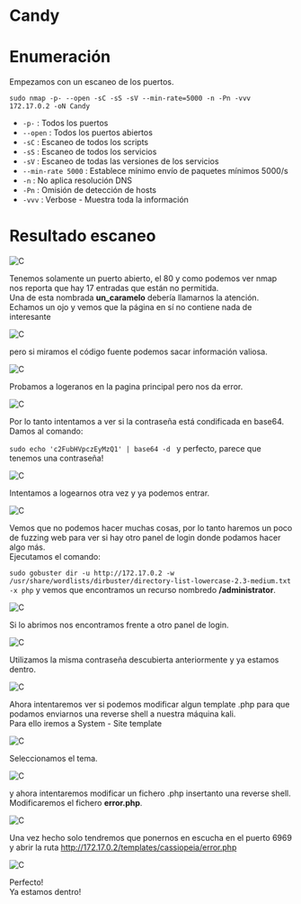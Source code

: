 # Candy

# Enumeración

Empezamos con un escaneo de los puertos.

`sudo nmap -p- --open -sC -sS -sV --min-rate=5000 -n -Pn -vvv 172.17.0.2 -oN Candy`

- `-p-` : Todos los puertos
- `--open` : Todos los puertos abiertos
- `-sC` : Escaneo de todos los scripts
- `-sS` : Escaneo de todos los servicios
- `-sV` : Escaneo de todas las versiones de los servicios
- `--min-rate 5000` : Establece mínimo envío de paquetes mínimos 5000/s
- `-n` : No aplica resolución DNS
- `-Pn` : Omisión de detección de hosts
- `-vvv` : Verbose - Muestra toda la información

# Resultado escaneo

![C](https://github.com/giustiand/DockerLabs-Writeups/blob/main/F%C3%A1cil/images/candy/C_1.jpg)   

Tenemos solamente un puerto abierto, el 80 y como podemos ver nmap nos reporta que hay 17 entradas que están no permitida.  
Una de esta nombrada **un_caramelo** debería llamarnos la atención.  
Echamos un ojo y vemos que la página en sí no contiene nada de interesante  

![C](https://github.com/giustiand/DockerLabs-Writeups/blob/main/F%C3%A1cil/images/candy/C_2.jpg)     

pero si miramos el código fuente podemos sacar información valiosa.   

![C](https://github.com/giustiand/DockerLabs-Writeups/blob/main/F%C3%A1cil/images/candy/C_3.jpg)   

Probamos a logeranos en la pagina principal pero nos da error.  

![C](https://github.com/giustiand/DockerLabs-Writeups/blob/main/F%C3%A1cil/images/candy/C_4.jpg)    

Por lo tanto intentamos a ver si la contraseña está condificada en base64.  
Damos al comando:  

`sudo echo 'c2FubHVpczEyMzQ1' | base64 -d ` y perfecto, parece que tenemos una contraseña!  

![C](https://github.com/giustiand/DockerLabs-Writeups/blob/main/F%C3%A1cil/images/candy/C_5.jpg)    

Intentamos a logearnos otra vez y ya podemos entrar.  

![C](https://github.com/giustiand/DockerLabs-Writeups/blob/main/F%C3%A1cil/images/candy/C_6.jpg)     

Vemos que no podemos hacer muchas cosas, por lo tanto haremos un poco de fuzzing web para ver si hay otro panel de login donde podamos hacer algo más.  
Ejecutamos el comando:  

`sudo gobuster dir -u http://172.17.0.2 -w /usr/share/wordlists/dirbuster/directory-list-lowercase-2.3-medium.txt -x php`  y vemos que encontramos un recurso nombredo **/administrator**.  

![C](https://github.com/giustiand/DockerLabs-Writeups/blob/main/F%C3%A1cil/images/candy/C_7.jpg)     

Si lo abrimos nos encontramos frente a otro panel de login.  

![C](https://github.com/giustiand/DockerLabs-Writeups/blob/main/F%C3%A1cil/images/candy/C_8.jpg)      

Utilizamos la misma contraseña descubierta anteriormente y ya estamos dentro.  

![C](https://github.com/giustiand/DockerLabs-Writeups/blob/main/F%C3%A1cil/images/candy/C_9.jpg)  

Ahora intentaremos ver si podemos modificar algun template .php para que podamos enviarnos una reverse shell a nuestra máquina kali.  
Para ello iremos a System - Site template  

![C](https://github.com/giustiand/DockerLabs-Writeups/blob/main/F%C3%A1cil/images/candy/C_10.jpg)   

Seleccionamos el tema.  

![C](https://github.com/giustiand/DockerLabs-Writeups/blob/main/F%C3%A1cil/images/candy/C_11.jpg)  

y ahora intentaremos modificar un fichero .php insertanto una reverse shell.  
Modificaremos el fichero **error.php**.  

![C](https://github.com/giustiand/DockerLabs-Writeups/blob/main/F%C3%A1cil/images/candy/C_12.jpg)   

Una vez hecho solo tendremos que ponernos en escucha en el puerto 6969 y abrir la ruta http://172.17.0.2/templates/cassiopeia/error.php   

![C](https://github.com/giustiand/DockerLabs-Writeups/blob/main/F%C3%A1cil/images/candy/C_13.jpg)   

Perfecto!  
Ya estamos dentro!  








